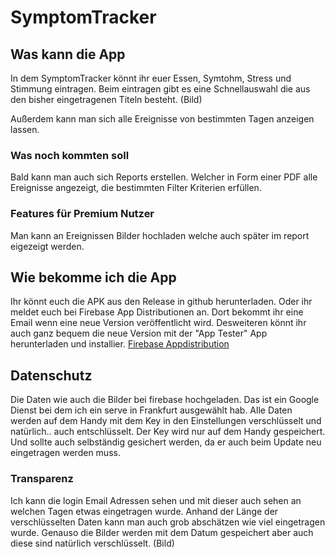 # SymptomTracker

## Was kann die App
In dem SymptomTracker könnt ihr euer Essen, Symtohm, Stress und Stimmung eintragen. 
Beim eintragen gibt es eine Schnellauswahl die aus den bisher eingetragenen Titeln besteht. 
(Bild)

Außerdem kann man sich alle Ereignisse von bestimmten Tagen anzeigen lassen. 

### Was noch kommten soll 
Bald kann man auch sich Reports erstellen. Welcher in Form einer PDF alle Ereignisse angezeigt, die bestimmten Filter Kriterien erfüllen. 

### Features für Premium Nutzer
Man kann an Ereignissen Bilder hochladen welche auch später im report eigezeigt werden. 

## Wie bekomme ich die App
Ihr könnt euch die APK aus den Release in github herunterladen. 
Oder ihr meldet euch bei Firebase App Distributionen an. Dort bekommt ihr eine Email wenn eine neue Version veröffentlicht wird. Desweiteren könnt ihr auch ganz bequem die neue Version mit der "App Tester" App herunterladen und installier. 
[Firebase Appdistribution](https://appdistribution.firebase.dev/i/f8d2ec0b8a6204a1 )

## Datenschutz 
Die Daten wie auch die Bilder bei firebase hochgeladen. Das ist ein Google Dienst bei dem ich ein serve in Frankfurt ausgewählt hab. Alle Daten werden auf dem Handy mit dem Key in den Einstellungen verschlüsselt und natürlich.. auch entschlüsselt. 
Der Key wird nur auf dem Handy gespeichert. Und sollte auch selbständig gesichert werden, da er auch beim Update neu eingetragen werden muss. 

### Transparenz
Ich kann die login Email Adressen sehen und mit dieser auch sehen an welchen Tagen etwas eingetragen wurde. Anhand der Länge der verschlüsselten Daten kann man auch grob abschätzen wie viel eingetragen wurde. Genauso die Bilder werden mit dem Datum gespeichert aber auch diese sind natürlich verschlüsselt.
(Bild) 



